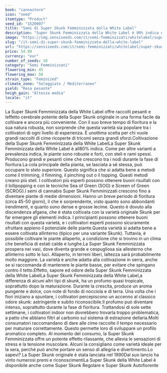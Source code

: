 ```yaml
---
book: "cannastore"
icon: "seed"
itemtype: "Product"
seed_id: "1520007"
title: "Semi di Super Skunk Femminizzata della White Label"
description: "Super Skunk Femminizzata della White Label è 80% indica e facile da coltivare. Offre grandi raccolti in un breve periodo di fioritura, effetto rilassante."
image: "https://img.sensiseeds.com/it/semi-femminizzati/whitelabel/super-skunk-feminised-image.png"
slug: "/it-semi-di-super-skunk-femminizzata-della-white-label"
url: "https://sensiseeds.com/it/semi-femminizzati/whitelabel/super-skunk-feminised?a_aid=cannastore"
price: 54.99
currency: "eur"
number_of_seeds: 10
category: "Semi Femminizzati"
flowering_min: 45
flowering_max: 50
strain_type: "Feminized"
climate_zone: "Soleggiato / Mediterraneo"
yield: "Resa pesante"
heigh_gain: "Altezza media"
locale: "it"
---
```

La Super Skunk Femminizzata della White Label offre raccolti pesanti e leffetto cerebrale potente della Super Skunk originale in una forma facile da coltivare e ancora più conveniente. Con il suo breve tempo di fioritura e la sua natura robusta, non sorprende che questa varietà sia popolare tra i coltivatori di ogni livello di esperienza. È unottima scelta per chi vuole grandi raccolti di cime ricoperte di tricomi senza grandi sforzi.Coltivazione della Super Skunk Femminizzata della White LabelLa Super Skunk Femminizzata della White Label è all80% indica. Come per altre varianti a prevalenza indica, le piante sono robuste e forti, con steli e rami spessi. Producono grandi e pesanti cime che crescono tra i nodi durante la fase di fioritura.La cola principale della pianta, se lasciata a sé stessa, può occupare lo stelo superiore. Questo significa che si adatta bene a metodi come il trimming, il fimming, il pinching out o il topping. Questi metodi creano più steli. I coltivatori più esperti possono ottenere buoni risultati con il lollipopping e con le tecniche Sea of Green (SOG) e Screen of Green (SCROG).I semi di cannabis Super Skunk Femminizzati crescono fino a diventare piante di medie dimensioni. Hanno un breve periodo di fioritura (circa 45-50 giorni), il che è sorprendente, visto quanto sono abbondanti irendimenti, e quanto sono dense e grosse lecime. Questo è dovuto alla discendenza afgana, che è stata coltivata con la varietà originale Skunk per far emergere gli elementi indica. I principianti possono ottenere buoni risultati con questa varietà, e i coltivatori esperti possono sicuramente sfruttare appieno il potenziale delle piante.Questa varietà si adatta bene a essere coltivata allinterno (tipico per una variante Skunk). Tuttavia, è possibile coltivare le piante allaperto, a condizione che si trovino in un clima che beneficia di estati calde e lunghe.La Super Skunk Femminizzata prospera nei vasi, dove diventa grande e cespugliosa sia allesterno che allinterno sotto le luci. Allaperto, in terreni liberi, laltezza sarà probabilmente molto maggiore. La varietà è anche adatta alla coltivazione in serra, anche se si raccomanda di mantenere le piante basse, per evitare che spingano contro il tetto.Effetto, sapore ed odore della Super Skunk Femminizzata della White LabelLa Super Skunk Femminizzata della White Label,a differenza di alcuni altri tipi di skunk, ha un profumo quasi tropicale, soprattutto dopo la maturazione. Durante la crescita, produce un aroma pungente e dolce, con note di fondo di nocciola e di terra. Una volta che i fiori iniziano a spuntare, i coltivatori percepiscono un accenno al classico odore skunk: astringente e subito riconoscibile.Il profumo può diventare intenso, soprattutto durante la fase di fioritura. Trattandosi di sole sette settimane, i coltivatori indoor non dovrebbero trovarla troppo problematica, a patto che abbiano filtri al carbonio sul sistema di estrazione dellaria.Molti consumatori raccomandano di dare alle cime raccolte il tempo necessario per maturare correttamente. Questo permette loro di sviluppare un profilo aromatico completo. Al momento del consumo, la Super Skunk Femminizzata offre un potente effetto rilassante, che allevia le sensazioni di stress e la tensione muscolare. Alcuni la consigliano come varietà ideale per la sera, perché può anche portare un senso di allegria e divertimento.Lo sapevi? La Super Skunk originale è stata lanciata nel 1990Dal suo lancio ha vinto numerosi premi e riconoscimentiLa Super Skunk della White Label è disponibile anche come Super Skunk Regolare e Super Skunk Autofiorente
